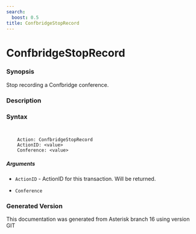 ```yaml
---
search:
  boost: 0.5
title: ConfbridgeStopRecord
---
```


# ConfbridgeStopRecord

### Synopsis

Stop recording a Confbridge conference.

### Description


### Syntax


```


    Action: ConfbridgeStopRecord
    ActionID: <value>
    Conference: <value>

```
##### Arguments


* `ActionID` - ActionID for this transaction. Will be returned.<br>

* `Conference`


### Generated Version

This documentation was generated from Asterisk branch 16 using version GIT 
